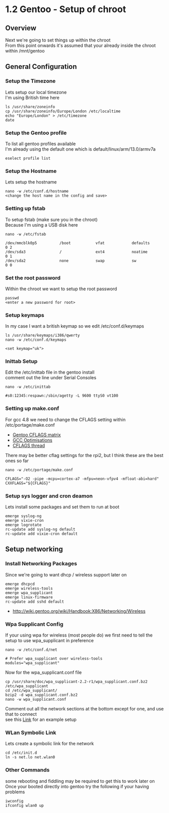 # 1.2 Gentoo - Setup of chroot

## Overview

Next we're going to set things up within the chroot <br />
From this point onwards it's assumed that your already inside the chroot within /mnt/gentoo

## General Configuration

### Setup the Timezone

Lets setup our local timezone <br />
I'm using British time here

    ls /usr/share/zoneinfo
    cp /usr/share/zoneinfo/Europe/London /etc/localtime
    echo "Europe/London" > /etc/timezone
    date

### Setup the Gentoo profile

To list all gentoo profiles available <br />
I'm already using the default one which is default/linux/arm/13.0/armv7a

    eselect profile list

### Setup the Hostname

Lets setup the hostname

    nano -w /etc/conf.d/hostname
    <change the host name in the config and save>

### Setting up fstab

To setup fstab (make sure you in the chroot) <br />
Because I'm using a USB disk here

    nano -w /etc/fstab

    /dev/mmcblk0p5          /boot           vfat            defaults        0 2
    /dev/sda3               /               ext4            noatime         0 1
    /dev/sda2               none            swap            sw              0 0

### Set the root password

Within the chroot we want to setup the root password

    passwd
    <enter a new password for root>

### Setup keymaps

In my case I want a british keymap so we edit /etc/conf.d/keymaps

    ls /usr/share/keymaps/i386/qwerty
    nano -w /etc/conf.d/keymaps

    <set keymap="uk">

### Inittab Setup

Edit the /etc/inittab file in the gentoo install <br />
comment out the line under Serial Consoles

    nano -w /etc/inittab

    #s0:12345:respawn:/sbin/agetty -L 9600 ttyS0 vt100

### Setting up make.conf

For gcc 4.8 we need to change the CFLAGS setting within /etc/portage/make.conf

* [Gentoo CFLAGS matrix](http://www.gentoo-wiki.info/CFLAGS_matrix)
* [GCC Optimisations](https://wiki.gentoo.org/wiki/GCC_optimization)
* [CFLAGS thread](http://www.raspberrypi.org/forums/viewtopic.php?f=66&t=98897)

There may be better cflag settings for the rpi2, but I think these are the best ones so far

    nano -w /etc/portage/make.conf

    CFLAGS="-O2 -pipe -mcpu=cortex-a7 -mfpu=neon-vfpv4 -mfloat-abi=hard"
    CXXFLAGS="${CFLAGS}"

### Setup sys logger and cron deamon

Lets install some packages and set them to run at boot

    emerge syslog-ng
    emerge vixie-cron
    emerge logrotate
    rc-update add syslog-ng default
    rc-update add vixie-cron default

## Setup networking

### Install Networking Packages

Since we're going to want dhcp / wireless support later on

    emerge dhcpcd
    emerge wireless-tools
    emerge wpa_supplicant
    emerge linux-firmware
    rc-update add sshd default

* http://wiki.gentoo.org/wiki/Handbook:X86/Networking/Wireless

### Wpa Supplicant Config

If your using wpa for wireless (most people do) we first need to tell the setup to use wpa_supplicant in preference

    nano -w /etc/conf.d/net

    # Prefer wpa_supplicant over wireless-tools
    modules="wpa_supplicant"

Now for the wpa_supplicant.conf file

    cp /usr/share/doc/wpa_supplicant-2.2-r1/wpa_supplicant.conf.bz2 /etc/wpa_supplicant
    cd /etc/wpa_supplicant/
    bzip2 -d wpa_supplicant.conf.bz2
    nano -w wpa_supplicant.conf

Comment out all the network sections at the bottom except for one, and use that to connect <br />
see this [Link](https://kerneldriver.wordpress.com/2012/10/21/configuring-wpa2-using-wpa_supplicant-on-the-raspberry-pi/) for an example setup

### WLan Symbolic Link

Lets create a symbolic link for the network

    cd /etc/init.d
    ln -s net.lo net.wlan0

### Other Commands

some rebooting and fiddling may be required to get this to work later on <br />
Once your booted directly into gentoo try the following if your having problems

    iwconfig
    ifconfig wlan0 up
